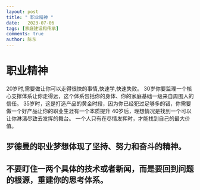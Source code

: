 ```yaml
---
layout: post
title: " 职业精神 "
date:   2023-07-06
tags: [家庭建设和传承]
comments: true
author: 陈东
---
```




# 职业精神

20岁时,需要做让你可以走得很快的事情,快速学,快速失败。
30岁你要监理一个核心支撑体系让你走得远，这个体系包括你的身体、你的家庭基础一级来自周围人的信任。
35岁时，这是打造产品的黄金时段，因为你已经犯过足够多的错，你需要做一个好产品让你的职业生涯有一个本质提升
40岁后，理想情况是找到一个可以让你淋漓尽致去发挥的舞台。
一个人只有在尽情发挥时，才能找到自己的最大价值。

## 罗德曼的职业梦想体现了坚持、努力和奋斗的精神。

## 不要盯住一两个具体的技术或者新闻，而是要回到问题的根源，重建你的思考体系。
